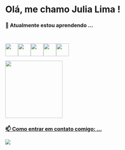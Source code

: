 # Olá, me chamo Julia Lima ! 

### 🌱 Atualmente estou aprendendo ...

<br>

<img loading="lazy" src="https://cdn.jsdelivr.net/gh/devicons/devicon@latest/icons/html5/html5-original-wordmark.svg" width="40" height="40"/><img loading="lazy" src="https://cdn.jsdelivr.net/gh/devicons/devicon@latest/icons/css3/css3-original-wordmark.svg" width="40" height="40"/><img loading="lazy" src="https://cdn.jsdelivr.net/gh/devicons/devicon@latest/icons/javascript/javascript-original.svg"  width="40" height="40"/><img src="https://cdn.jsdelivr.net/gh/devicons/devicon@latest/icons/react/react-original.svg" width="40" height="40"/><img src="https://cdn.jsdelivr.net/gh/devicons/devicon@latest/icons/figma/figma-original.svg" width="40" height="40"/>

<div>
<a href="https://github.com/JJuliaLima">
<img loading="lazy" height="180em" src="https://github-readme-stats.vercel.app/api/top-langs/?username=JJuliaLima&layout=compact&langs_count=7&theme=dracula"/>
</div>  



 ### 📫 Como entrar em contato comigo: ...
  

<a href="https://www.linkedin.com/in/j%C3%BAlia-ara%C3%BAjo-ab879a2b5/" target="_blank"><img loading="lazy" src="https://img.shields.io/badge/-LinkedIn-%230077B5?style=for-the-badge&logo=linkedin&logoColor=white" target="_blank"></a>  


